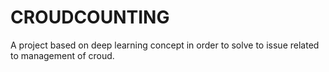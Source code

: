 # CROUDCOUNTING
A project based on deep learning concept in order to solve to issue related to management of croud.
